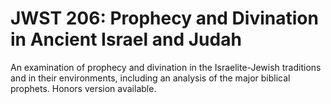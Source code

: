 # JWST 206: Prophecy and Divination in Ancient Israel and Judah

An examination of prophecy and divination in the Israelite-Jewish traditions and in their environments, including an analysis of the major biblical prophets. Honors version available.